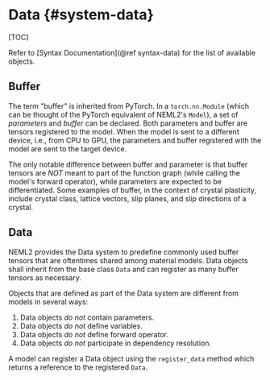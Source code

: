 # Data {#system-data}

[TOC]

Refer to [Syntax Documentation](@ref syntax-data) for the list of available objects.

## Buffer

The term "buffer" is inherited from PyTorch. In a `torch.nn.Module` (which can be thought of the PyTorch equivalent of NEML2's `Model`), a set of _parameters_ and _buffer_ can be declared. Both parameters and buffer are tensors registered to the model. When the model is sent to a different device, i.e., from CPU to GPU, the parameters and buffer registered with the model are sent to the target device.

The only notable difference between buffer and parameter is that buffer tensors are _NOT_ meant to part of the function graph (while calling the model's forward operator), while parameters are expected to be differentiated. Some examples of buffer, in the context of crystal plasticity, include crystal class, lattice vectors, slip planes, and slip directions of a crystal.

## Data

NEML2 provides the Data system to predefine commonly used buffer tensors that are oftentimes shared among material models. Data objects shall inherit from the base class `Data` and can register as many buffer tensors as necessary.

Objects that are defined as part of the Data system are different from models in several ways:
1. Data objects _do not_ contain parameters.
2. Data objects _do not_ define variables.
3. Data objects _do not_ define forward operator.
4. Data objects _do not_ participate in dependency resolution.

A model can register a Data object using the `register_data` method which returns a reference to the registered `Data`.
